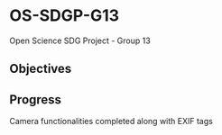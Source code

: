 # OS-SDGP-G13
Open Science SDG Project - Group 13

## Objectives


## Progress
Camera functionalities completed along with EXIF tags
